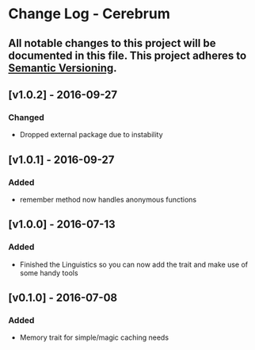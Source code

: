 # Change Log - Cerebrum
All notable changes to this project will be documented in this file.
This project adheres to [Semantic Versioning](http://semver.org/).
----

## [v1.0.2] - 2016-09-27

### Changed
- Dropped external package due to instability

## [v1.0.1] - 2016-09-27

### Added
- remember method now handles anonymous functions

## [v1.0.0] - 2016-07-13

### Added
- Finished the Linguistics so you can now add the trait and make use of some handy tools

## [v0.1.0] - 2016-07-08
### Added
- Memory trait for simple/magic caching needs
